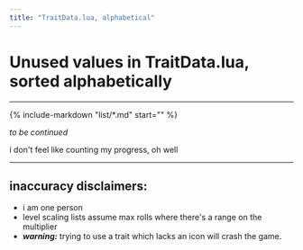 ```yaml
---
title: "TraitData.lua, alphabetical"
---
```


# Unused values in TraitData.lua, sorted alphabetically

---


{%
	include-markdown "list/*.md"
	start="<!-- end front matter -->"
%}

*to be continued*

i don't feel like counting my progress, oh well

---

## inaccuracy disclaimers:
* i am one person
* level scaling lists assume max rolls where there's a range on the multiplier
* ***warning:*** trying to use a trait which lacks an icon will crash the game.